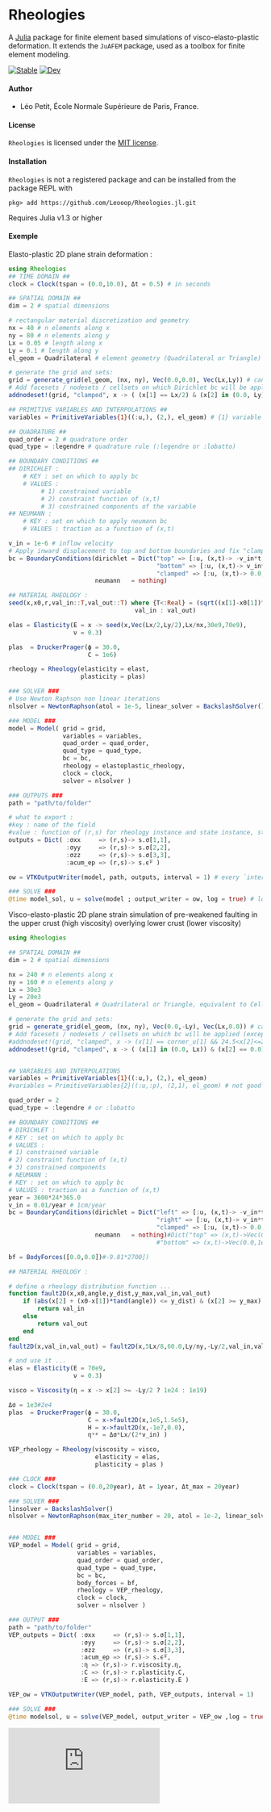 # Rheologies

A [Julia](http://julialang.org) package for finite element based simulations of visco-elasto-plastic deformation. It extends the `JuAFEM` package, used as a toolbox for finite element modeling.


[![Stable](https://img.shields.io/badge/docs-stable-blue.svg)](https://Leooop.github.io/Rheologies.jl/stable)
[![Dev](https://img.shields.io/badge/docs-dev-blue.svg)](https://Leooop.github.io/Rheologies.jl/dev)
<!---
[![Build Status](https://travis-ci.com/Leooop/Rheologies.jl.svg?branch=master)](https://travis-ci.com/Leooop/Rheologies.jl)
[![Build Status](https://ci.appveyor.com/api/projects/status/github/Leooop/Rheologies.jl?svg=true)](https://ci.appveyor.com/project/Leooop/Rheologies-jl)
[![Codecov](https://codecov.io/gh/Leooop/Rheologies.jl/branch/master/graph/badge.svg)](https://codecov.io/gh/Leooop/Rheologies.jl)
[![Coveralls](https://coveralls.io/repos/github/Leooop/Rheologies.jl/badge.svg?branch=master)](https://coveralls.io/github/Leooop/Rheologies.jl?branch=master)
[![Build Status](https://api.cirrus-ci.com/github/Leooop/Rheologies.jl.svg)](https://cirrus-ci.com/github/Leooop/Rheologies.jl)
-->


#### Author
- Léo Petit, École Normale Supérieure de Paris, France.

#### License

`Rheologies` is licensed under the [MIT license](./LICENSE.md).

#### Installation

`Rheologies` is not a registered package and can be installed from the package REPL with
```
pkg> add https://github.com/Leooop/Rheologies.jl.git
```
Requires Julia v1.3 or higher

#### Exemple

Elasto-plastic 2D plane strain deformation :

```julia
using Rheologies
## TIME DOMAIN ##
clock = Clock(tspan = (0.0,10.0), Δt = 0.5) # in seconds

## SPATIAL DOMAIN ##
dim = 2 # spatial dimensions

# rectangular material discretization and geometry
nx = 40 # n elements along x
ny = 80 # n elements along y
Lx = 0.05 # length along x
Ly = 0.1 # length along y
el_geom = Quadrilateral # element geometry (Quadrilateral or Triangle)

# generate the grid and sets:
grid = generate_grid(el_geom, (nx, ny), Vec(0.0,0.0), Vec(Lx,Ly)) # can take 2 or 4 corners
# Add facesets / nodesets / cellsets on which Dirichlet bc will be applied (top, bottom, left and right boundary are implemented by default)
addnodeset!(grid, "clamped", x -> ( (x[1] == Lx/2) & (x[2] in (0.0, Ly)) ) ); # middle of the top and bottom boundaries

## PRIMITIVE VARIABLES AND INTERPOLATIONS ##
variables = PrimitiveVariables{1}((:u,), (2,), el_geom) # {1} variable :u with second order interpolation on el_geom

## QUADRATURE ##
quad_order = 2 # quadrature order
quad_type = :legendre # quadrature rule (:legendre or :lobatto)

## BOUNDARY CONDITIONS ##
## DIRICHLET :
    # KEY : set on which to apply bc
    # VALUES :
         # 1) constrained variable
         # 2) constraint function of (x,t)
         # 3) constrained components of the variable
## NEUMANN :
    # KEY : set on which to apply neumann bc
    # VALUES : traction as a function of (x,t)

v_in = 1e-6 # inflow velocity
# Apply inward displacement to top and bottom boundaries and fix "clamped" set to prevent rigid body motion
bc = BoundaryConditions(dirichlet = Dict("top" => [:u, (x,t)-> -v_in*t, 2],
                                         "bottom" => [:u, (x,t)-> v_in*t, 2],
                                         "clamped" => [:u, (x,t)-> 0.0, 1]),
                        neumann   = nothing)

## MATERIAL RHEOLOGY :
seed(x,x0,r,val_in::T,val_out::T) where {T<:Real} = (sqrt((x[1]-x0[1])^2 + (x[2]-x0[2])^2) <= r ?
                                   val_in : val_out)

elas = Elasticity(E = x -> seed(x,Vec(Lx/2,Ly/2),Lx/nx,30e9,70e9),
                  ν = 0.3)

plas  = DruckerPrager(ϕ = 30.0,
                      C = 1e6)

rheology = Rheology(elasticity = elast,
                    plasticity = plas)

### SOLVER ###
# Use Newton Raphson non linear iterations
nlsolver = NewtonRaphson(atol = 1e-5, linear_solver = BackslashSolver())

### MODEL ###
model = Model( grid = grid,
               variables = variables,
               quad_order = quad_order,
               quad_type = quad_type,
               bc = bc,
               rheology = elastoplastic_rheology,
               clock = clock,
               solver = nlsolver )

### OUTPUTS ###
path = "path/to/folder"

# what to export :
#key : name of the field
#value : function of (r,s) for rheology instance and state instance, state object contains σ and ϵ (+ ϵᵖ and ϵ̅ᵖ for plastic material)
outputs = Dict( :σxx     => (r,s)-> s.σ[1,1],
                :σyy     => (r,s)-> s.σ[2,2],
                :σzz     => (r,s)-> s.σ[3,3],
                :acum_ep => (r,s)-> s.ϵ̅ᵖ )

ow = VTKOutputWriter(model, path, outputs, interval = 1) # every `interval` iteration (can also be every `frequency` seconds if `frequency` keyword is used instead)

### SOLVE ###
@time model_sol, u = solve(model ; output_writer = ow, log = true) # log enables a performance evaluation of the simulation
 ```

Visco-elasto-plastic 2D plane strain simulation of pre-weakened faulting in the upper crust (high viscosity) overlying lower crust (lower viscosity)

```julia
using Rheologies

## SPATIAL DOMAIN ##
dim = 2 # spatial dimensions

nx = 240 # n elements along x
ny = 160 # n elements along y
Lx = 30e3
Ly = 20e3
el_geom = Quadrilateral # Quadrilateral or Triangle, equivalent to Cell{dim,nnodes,nfaces}

# generate the grid and sets:
grid = generate_grid(el_geom, (nx, ny), Vec(0.0,-Ly), Vec(Lx,0.0)) # can take 2 or 4 corners
# Add facesets / nodesets / cellsets on which bc will be applied (except for the top, bottom, left and right boundary that are implemented by default)
#addnodeset!(grid, "clamped", x -> (x[1] == corner_u[1] && 24.5<x[2]<=25.5));
addnodeset!(grid, "clamped", x -> ( (x[1] in (0.0, Lx)) & (x[2] == 0.0) ) );


## VARIABLES AND INTERPOLATIONS
variables = PrimitiveVariables{1}((:u,), (2,), el_geom)
#variables = PrimitiveVariables{2}((:u,:p), (2,1), el_geom) # not good !!!!

quad_order = 2
quad_type = :legendre # or :lobatto

## BOUNDARY CONDITIONS ##
# DIRICHLET :
# KEY : set on which to apply bc
# VALUES :
# 1) constrained variable
# 2) constraint function of (x,t)
# 3) constrained components
# NEUMANN :
# KEY : set on which to apply bc
# VALUES : traction as a function of (x,t)
year = 3600*24*365.0
v_in = 0.01/year # 1cm/year
bc = BoundaryConditions(dirichlet = Dict("left" => [:u, (x,t)-> -v_in*t, 1],
                                         "right" => [:u, (x,t)-> v_in*t, 1],
                                         "clamped" => [:u, (x,t)-> 0.0, 2]),
                        neumann   = nothing)#Dict("top" => (x,t)->Vec(0.0,-1e5),
                                         #"bottom" => (x,t)->Vec(0.0,1e5)) )

bf = BodyForces([0.0,0.0])#-9.81*2700])

## MATERIAL RHEOLOGY :

# define a rheology distribution function ...
function fault2D(x,x0,angle,y_dist,y_max,val_in,val_out)
    if (abs(x[2] + (x0-x[1])*tand(angle)) <= y_dist) & (x[2] >= y_max)
        return val_in
    else
        return val_out
    end
end
fault2D(x,val_in,val_out) = fault2D(x,5Lx/8,60.0,Ly/ny,-Ly/2,val_in,val_out)

# and use it ...
elas = Elasticity(E = 70e9,
                  ν = 0.3)

visco = Viscosity(η = x -> x[2] >= -Ly/2 ? 1e24 : 1e19)

Δσ = 1e3#2e4
plas  = DruckerPrager(ϕ = 30.0,
                      C = x->fault2D(x,1e5,1.5e5),
                      H = x->fault2D(x,-1e7,0.0),
                      ηᵛᵖ = Δσ*Lx/(2*v_in) )

VEP_rheology = Rheology(viscosity = visco,
                        elasticity = elas,
                        plasticity = plas )

### CLOCK ###
clock = Clock(tspan = (0.0,20year), Δt = 1year, Δt_max = 20year)

### SOLVER ###
linsolver = BackslashSolver()
nlsolver = NewtonRaphson(max_iter_number = 20, atol = 1e-2, linear_solver = linsolver)


### MODEL ###
VEP_model = Model( grid = grid,
                   variables = variables,
                   quad_order = quad_order,
                   quad_type = quad_type,
                   bc = bc,
                   body_forces = bf,
                   rheology = VEP_rheology,
                   clock = clock,
                   solver = nlsolver )

### OUTPUT ###
path = "path/to/folder"
VEP_outputs = Dict( :σxx     => (r,s)-> s.σ[1,1],
                    :σyy     => (r,s)-> s.σ[2,2],
                    :σzz     => (r,s)-> s.σ[3,3],
                    :acum_ep => (r,s)-> s.ϵ̅ᵖ,
                    :η => (r,s)-> r.viscosity.η,
                    :C => (r,s)-> r.plasticity.C,
                    :E => (r,s)-> r.elasticity.E )

VEP_ow = VTKOutputWriter(VEP_model, path, VEP_outputs, interval = 1)

### SOLVE ###
@time modelsol, u = solve(VEP_model, output_writer = VEP_ow ,log = true);

 ```

![Image description](https://github.com/Leooop/Rheologies.jl/blob/master/ep_pic.pdf)
